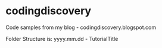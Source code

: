 # codingdiscovery
Code samples from my blog - codingdiscovery.blogspot.com

Folder Structure is:
yyyy.mm.dd - TutorialTitle
